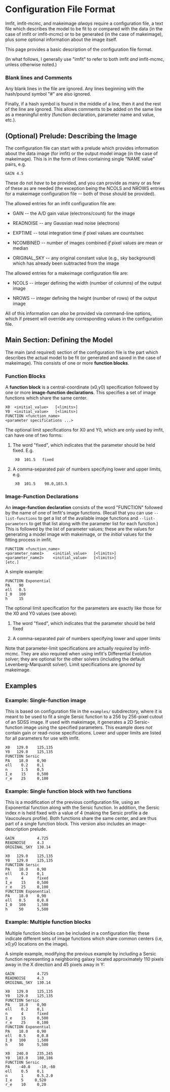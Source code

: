 # Configuration File Format

Imfit, imfit-mcmc, and makeimage *always* require a configuration file,
a text file which describes the model to be fit to or compared with the
data (in the case of imfit or imfit-mcmc) or to be generated (in the
case of makeimage), plus some optional information about the image
itself.

This page provides a basic description of the configuration file format.

(In what follows, I generally use "imfit" to refer to both imfit *and* imfit-mcmc,
unless otherwise noted.)


### Blank lines and Comments

Any blank lines in the file are ignored. Any lines beginning with the hash/pound
symbol "#" are also ignored.

Finally, if a hash symbol is found in the middle of a line, then it and the
rest of the line are ignored.  This allows comments to be added on the same
line as a meaningful entry (function declaration, parameter name and value, etc.).


## (Optional) Prelude: Describing the Image

The configuration file can start with a prelude which provides
information about the data image (for imfit) or the output
model image (in the case of makeimage). This is in the form of lines
containing single "NAME value" pairs, e.g.   

    GAIN 4.5

These do not *have* to be provided, and you can provide as many or as few of
these as are needed (the exception being the NCOLS and NROWS entries for a
makeimage configuration file -- both of those should be provided).

The allowed entries for an imfit configuration file are:

* GAIN -- the A/D gain value (electrons/count) for the image

* READNOISE -- any Gaussian read noise (electrons)

* EXPTIME -- total integration time *if* pixel values are counts/sec

* NCOMBINED -- number of images combined *if* pixel values are mean or median

* ORIGINAL_SKY -- any original constant value (e.g., sky background) which has
already been subtracted from the image


The allowed entries for a makeimage configuration file are:

* NCOLS -- integer defining the width (number of columns) of the output image

* NROWS -- integer defining the height (number of rows) of the output image

All of this information can *also* be provided via command-line options, which if present
will override any corresponding values in the configuration file.


## Main Section: Defining the Model

The main (and required) section of the configuration file is the part which
describes the actual model to be fit (or generated and saved in the case of makeimage).
This consists of one or more **function blocks**.

### Function Blocks

A **function block** is a central-coordinate (x0,y0) specification followed by one or
more **image-function declarations**. This specifies a set of image functions which
share the same center.

    X0  <initial_value>   [<limits>]
    Y0  <initial_value>   [<limits>]
    FUNCTION <function_name>
    <parameter specifications ...>

The optional limit specifications for X0 and Y0, which are only used by
imfit, can have one of two forms:

1. The word "fixed", which indicates that the parameter should be held fixed.
E.g.

        X0  101.5   fixed

2. A comma-separated pair of numbers specifying lower and upper limits, e.g.

        X0  101.5    98.0,103.5


### Image-Function Declarations

An **image-function declaration** consists of the word "FUNCTION" followed by the
name of one of Imfit's image functions. (Recall that you can use `--list-functions` to
get a list of the available image functions and `--list-parameters` to get that
list along with the parameter list for each function.) This is followed by the
list of parameter values; these are the values for generating a model image with
makeimage, or the *initial* values for the fitting process
in imfit.

    FUNCTION <function_name>
    <parameter_name1>    <initial_value>   [<limits>]
    <parameter_name2>    <initial_value>   [<limits>]
    [etc.]

A simple example:

    FUNCTION Exponential
    PA    90
    ell   0.5
    I_0   100
    h     15

The optional limit specification for the parameters are exactly like those for the
X0 and Y0 values (see above):

1. The word "fixed", which indicates that the parameter should be held fixed

2. A comma-separated pair of numbers specifying lower and upper limits

Note that parameter-limit specifications are actually *required* by imfit-mcmc.
They are also required when using imfit's Differential Evolution solver;
they are optional for the other solvers (including the default
Levenberg-Marquardt solver). Limit specifications are *ignored* by
makeimage.


## Examples

### Example: Single-function image

This is based on configuration file in the `examples/` subdirectory, where
it is meant to be used to fit a single Sersic function to a 256 by 256-pixel
cutout of an SDSS image. If used with makeimage, it generates a 2D Sersic-function
image using the specified parameters. This example does *not* contain gain or read-noise
specifications. Lower and upper limits are listed for all parameters
for use with imfit.

    X0   129.0    125,135
    Y0   129.0    125,135
    FUNCTION Sersic
    PA    18.0    0,90
    ell    0.2    0,1
    n      1.5    0,5
    I_e    15     0,500
    r_e    25     0,100


### Example: Single function block with two functions

This is a modification of the previous configuration file, using an Exponential function
along with the Sersic function. In addition, the Sersic index *n* is held fixed with a
value of 4 (making the Sersic profile a de Vaucouleurs profile). Both functions share the 
same center, and are thus part of a single function block. This version also includes
an image-description prelude.

    GAIN          4.725
    READNOISE     4.3
    ORIGINAL_SKY  130.14
    
    X0   129.0    125,135
    Y0   129.0    125,135
    FUNCTION Sersic
    PA    18.0    0,90
    ell    0.2    0,1
    n      4      fixed
    I_e    15     0,500
    r_e    25     0,100
    FUNCTION Exponential
    PA    18.0    0,90
    ell   0.5     0,0.8
    I_0   100     1,500
    h     50      5,500

### Example: Multiple function blocks

Multiple function blocks can be included in a configuration file; these indicate
different sets of image functions which share common centers (i.e, x0,y0 locations
on the image).

A simple example, modifying the previous example by including a Sersic function
representing a neighboring galaxy located approximately 110 pixels away in the
X direction and 45 pixels away in Y:

    GAIN          4.725
    READNOISE     4.3
    ORIGINAL_SKY  130.14
    
    X0   129.0    125,135
    Y0   129.0    125,135
    FUNCTION Sersic
    PA    18.0    0,90
    ell    0.2    0,1
    n      4      fixed
    I_e    15     0,500
    r_e    25     0,100
    FUNCTION Exponential
    PA    18.0    0,90
    ell   0.5     0,0.8
    I_0   100     1,500
    h     50      5,500

    X0   240.0    235,245
    Y0   183.0    180,186
    FUNCTION Sersic
    PA    -40.0    -10,-60
    ell    0.5    0,1
    n      1      0.5,2.0
    I_e    5     0,520
    r_e    10     0,20


